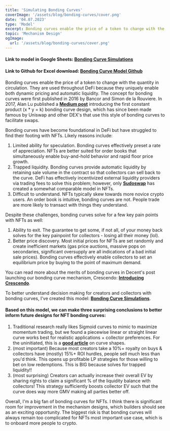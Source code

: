 ```yaml
---
title: 'Simulating Bonding Curves'
coverImage: '/assets/blog/bonding-curves/cover.png'
date: '04.07.2023'
type: 'Model'
excerpt: Bonding curves enable the price of a token to change with the quantity in circulation.  They are used throughout DeFi because they uniquely enable both dynamic pricing and automatic liquidity.
topic: 'Mechanism Design'
ogImage:
  url: '/assets/blog/bonding-curves/cover.png'
---
```


#### Link to model in Google Sheets: **[Bonding Curve Simulations](https://docs.google.com/spreadsheets/d/1SiLS9p0PBfYiYUnBGwUfN4aYosbMiOAT2ARToBS3F8g/edit#gid=1840172301)**
#### Link to Github for Excel download: **[Bonding Curve Model Github](https://github.com/cdsiren/Bonding-Curve-Models)**

Bonding curves enable the price of a token to change with the quantity in circulation.  They are used throughout DeFi because they uniquely enable both dynamic pricing and automatic liquidity.  The concept for bonding curves were first published in 2016 by Bancor and Simon de la Rouviere.  In 2017, Alan Lu published a **[Medium post](https://blog.gnosis.pm/building-a-decentralized-exchange-in-ethereum-eea4e7452d6e)** introducing the first constant product (x * y = k) bonding curve design, which has since been made famous by Uniswap and other DEX's that use this style of bonding curves to facilitate swaps.

Bonding curves have become foundational in DeFi but have struggled to find their footing with NFTs.  Likely reasons include:

1. Limited ability for speculation.  Bonding curves effectively preset a rate of appreciation.  NFTs are better suited for order books that simultaneously enable buy-and-hold behavior and rapid floor price growth.
2. Trapped liquidity.  Bonding curves provide automatic liquidity by retaining sale volume in the contract so that collectors can sell back to the curve.  DeFi has effectively incentivized external liquidity providers via trading fees to solve this problem; however, only **[Sudoswap](https://sudoswap.xyz/)** has created a somewhat comparable model in NFTs.
3. Difficult to understand.  NFTs typically skew towards more novice crypto users.  An order book is intuitive, bonding curves are not.  People trade are more likely to transact with things they understand.

Despite these challenges, bonding curves solve for a few key pain points with NFTs as well:

1. Ability to exit.  The guarantee to get some, if not all, of your money back solves for the key painpoint for collectors - losing all their money (lol).
2. Better price discovery.  Most initial prices for NFTs are set randomly and create inefficient markets (gas price auctions, massive pops on secondaries, significant oversupply are all indications of a bad initial sale prices).  Bonding curves effectively enable collectors to set an equilibrium price by buying to the point of maximum demand.

You can read more about the merits of bonding curves in Decent's post launching our bonding curve mechanism, Crescendo: **[Introducing Crescendo](https://decent.mirror.xyz/vO6w0X-fRibvaPSrJU1UBdCnC_kNps6jOCK3kbWnyTk)**.

To better understand decision making for creators and collectors with bonding curves, I've created this model: **[Bonding Curve Simulations](https://docs.google.com/spreadsheets/d/1SiLS9p0PBfYiYUnBGwUfN4aYosbMiOAT2ARToBS3F8g/edit#gid=1840172301)**.

#### Based on this model, we can make three surprising conclusions to better inform future designs for NFT bonding curves:

1. Traditional research really likes Sigmoid curves to mimic to maximize momentum trading, but we found a piecewise linear or straight linear curve works best for realistic applications + collector preferences.  For the uninitiated, this is a **[good article](https://medium.com/linum-labs/intro-to-bonding-curves-and-shapes-bf326bc4e11a)** on curve shapes.
2. (most important) Because most creators take a 10%+ royalty on buys & collectors have (mostly) 15%+ ROI hurdles, people sell much less than you'd think.  This opens up profitable LP strategies for those willing to bet on low redemptions.  This is BIG because solves for trapped liquidity!!
3. (most surprising) Creators can actually increase their overall EV by sharing rights to claim a significant % of the liquidity balance with collectors!  This strategy sufficiently boosts collector EV such that the curve does way more GMV making all parties better off.

Overall, I'm a big fan of bonding curves for NFTs.  I think there is significant room for improvement in the mechanism designs, which builders should see as an exciting opportunity.  The biggest risk is that bonding curves will always remain too complicated for NFTs most important use case, which is to onboard more people to crypto.